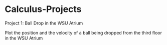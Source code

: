 # Calculus-Projects

Project 1:  Ball Drop in the WSU Atrium

Plot the position and the velocity of a ball being dropped from the third floor in the WSU Atrium
